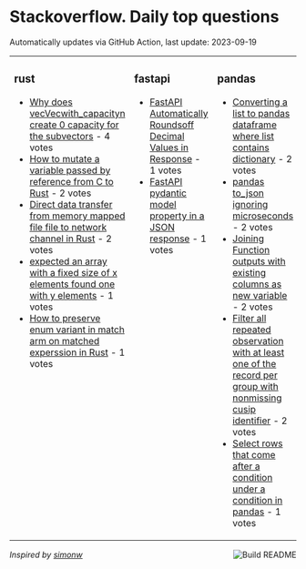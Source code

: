 # Stackoverflow. Daily top questions 

Automatically updates via GitHub Action, last update: <!-- date starts -->2023-09-19<!-- date ends -->


<table><tr><td valign="top" width="33%">

### rust
<!-- rust starts -->
* [Why does vecVecwith_capacityn create 0 capacity for the subvectors](https://stackoverflow.com/questions/77136991/why-does-vecvecwith-capacityn-create-0-capacity-for-the-sub-vectors) - 4 votes
* [How to mutate a variable passed by reference from C to Rust](https://stackoverflow.com/questions/77129917/how-to-mutate-a-variable-passed-by-reference-from-c-to-rust) - 2 votes
* [Direct data transfer from memory mapped file file to network channel in Rust](https://stackoverflow.com/questions/77133482/direct-data-transfer-from-memory-mapped-file-file-to-network-channel-in-rust) - 2 votes
* [expected an array with a fixed size of x elements found one with y elements](https://stackoverflow.com/questions/77131598/expected-an-array-with-a-fixed-size-of-x-elements-found-one-with-y-elements) - 1 votes
* [How to preserve enum variant in match arm on matched experssion in Rust](https://stackoverflow.com/questions/77126097/how-to-preserve-enum-variant-in-match-arm-on-matched-experssion-in-rust) - 1 votes
<!-- rust ends -->
</td><td valign="top" width="34%">


### fastapi
<!-- fastapi starts -->
* [FastAPI Automatically Roundsoff Decimal Values in Response](https://stackoverflow.com/questions/77124844/fastapi-automatically-rounds-off-decimal-values-in-response) - 1 votes
* [FastAPI pydantic model property in a JSON response](https://stackoverflow.com/questions/77125922/fastapi-pydantic-model-property-in-a-json-response) - 1 votes
<!-- fastapi ends -->
</td><td valign="top" width="34%">


### pandas
<!-- pandas starts -->
* [Converting a list to pandas dataframe where list contains dictionary](https://stackoverflow.com/questions/77130056/converting-a-list-to-pandas-dataframe-where-list-contains-dictionary) - 2 votes
* [pandas to_json ignoring microseconds](https://stackoverflow.com/questions/77136766/pandas-to-json-ignoring-microseconds) - 2 votes
* [Joining Function outputs with existing columns as new variable](https://stackoverflow.com/questions/77134637/joining-function-outputs-with-existing-columns-as-new-variable) - 2 votes
* [Filter all repeated observation with at least one of the record per group with nonmissing cusip identifier](https://stackoverflow.com/questions/77129775/filter-all-repeated-observation-with-at-least-one-of-the-record-per-group-with-n) - 2 votes
* [Select rows that come after a condition under a condition in pandas](https://stackoverflow.com/questions/77134476/select-rows-that-come-after-a-condition-under-a-condition-in-pandas) - 1 votes
<!-- pandas ends -->
</td></tr></table>

<a href="https://github.com/hp0404/hp0404/actions"><img src="https://github.com/hp0404/hp0404/workflows/Build%20README/badge.svg" align="right" alt="Build README"></a> <p>*Inspired by  [simonw](https://github.com/simonw/simonw)*</p>
